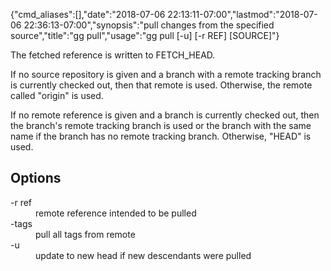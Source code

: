 {"cmd_aliases":[],"date":"2018-07-06 22:13:11-07:00","lastmod":"2018-07-06 22:36:13-07:00","synopsis":"pull changes from the specified source","title":"gg pull","usage":"gg pull [-u] [-r REF] [SOURCE]"}

The fetched reference is written to FETCH_HEAD.

If no source repository is given and a branch with a remote tracking
branch is currently checked out, then that remote is used. Otherwise,
the remote called "origin" is used.

If no remote reference is given and a branch is currently checked out,
then the branch's remote tracking branch is used or the branch with
the same name if the branch has no remote tracking branch. Otherwise,
"HEAD" is used.

## Options

<dl class="flag_list">
	<dt>-r ref</dt>
	<dd>remote reference intended to be pulled</dd>
	<dt>-tags</dt>
	<dd>pull all tags from remote</dd>
	<dt>-u</dt>
	<dd>update to new head if new descendants were pulled</dd>
</dl>
